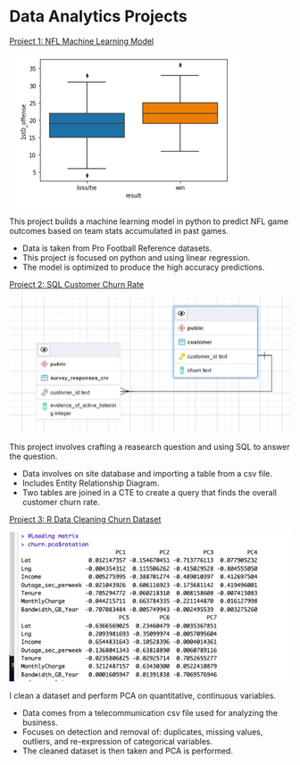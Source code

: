 # Data Analytics Projects


[Project 1: NFL Machine Learning Model](https://github.com/kjdum/portfolio/blob/main/NFL%20Python%20Machine%20Learning.ipynb)

![1stD_Boxplot](/assets/1stD_boxplot.jpg)

This project builds a machine learning model in python to predict NFL game outcomes based on team stats accumulated in past games.

- Data is taken from Pro Football Reference datasets.
- This project is focused on python and using linear regression.
- The model is optimized to produce the high accuracy predictions.


[Project 2: SQL Customer Churn Rate](https://github.com/kjdum/portfolio/blob/main/postgreSQL_acquisition.pdf)

![Churn_ERD](/assets/Churn_ERD.jpg)

This project involves crafting a reasearch question and using SQL to answer the question.

- Data involves on site database and importing a table from a csv file.
- Includes Entity Relationship Diagram.
- Two tables are joined in a CTE to create a query that finds the overall customer churn rate.


[Project 3: R Data Cleaning Churn Dataset](https://github.com/kjdum/portfolio/blob/main/Data_cleaning_churn.pdf)

![PCA_loadings](/assets/PCA_loadings.jpg)

I clean a dataset and perform PCA on quantitative, continuous variables.

- Data comes from a telecommunication csv file used for analyzing the business.
- Focuses on detection and removal of: duplicates, missing values, outliers, and re-expression of categorical variables.
- The cleaned dataset is then taken and PCA is performed.
